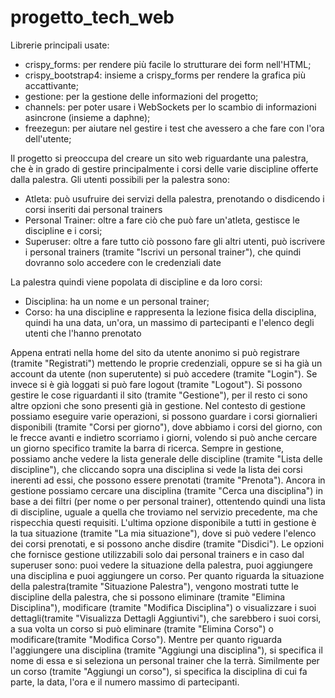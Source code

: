 # progetto_tech_web

Librerie principali usate:
- crispy_forms: per rendere più facile lo strutturare dei form nell'HTML;
- crispy_bootstrap4: insieme a crispy_forms per rendere la grafica più accattivante;
- gestione: per la gestione delle informazioni del progetto;
- channels: per poter usare i WebSockets per lo scambio di informazioni asincrone (insieme a daphne);
- freezegun: per aiutare nel gestire i test che avessero a che fare con l'ora dell'utente;

Il progetto si preoccupa del creare un sito web riguardante una palestra, che è in grado di gestire principalmente i corsi delle varie discipline offerte dalla palestra.
Gli utenti possibili per la palestra sono:
- Atleta: può usufruire dei servizi della palestra, prenotando o disdicendo i corsi inseriti dai personal trainers
- Personal Trainer: oltre a fare ciò che può fare un'atleta, gestisce le discipline e i corsi;
- Superuser: oltre a fare tutto ciò possono fare gli altri utenti, può iscrivere i personal trainers (tramite "Iscrivi un personal trainer"), che quindi dovranno solo accedere con le credenziali date

La palestra quindi viene popolata di discipline e da loro corsi:
- Disciplina: ha un nome e un personal trainer;
- Corso: ha una discipline e rappresenta la lezione fisica della disciplina, quindi ha una data, un'ora, un massimo di partecipanti e l'elenco degli utenti che l'hanno prenotato

Appena entrati nella home del sito da utente anonimo si può registrare (tramite "Registrati") mettendo le proprie credenziali, oppure se si ha già un account da utente (non superutente) si può accedere (tramite "Login"). Se invece si è già loggati si può fare logout (tramite "Logout"). Si possono gestire le cose riguardanti il sito (tramite "Gestione"), per il resto ci sono altre opzioni che sono presenti già in gestione. Nel contesto di gestione possiamo eseguire varie operazioni, si possono guardare i corsi giornalieri disponibili (tramite "Corsi per giorno"), dove abbiamo i corsi del giorno, con le frecce avanti e indietro scorriamo i giorni, volendo si può anche cercare un giorno specifico tramite la barra di ricerca. Sempre in gestione, possiamo anche vedere la lista generale delle discipline (tramite "Lista delle discipline"), che cliccando sopra una disciplina si vede la lista dei corsi inerenti ad essi, che possono essere prenotati (tramite "Prenota"). Ancora in gestione possiamo cercare una disciplina (tramite "Cerca una disciplina") in base a dei filtri (per nome o per personal trainer), ottentendo quindi una lista di discipline, uguale a quella che troviamo nel servizio precedente, ma che rispecchia questi requisiti. L'ultima opzione disponibile a tutti in gestione è la tua situazione (tramite "La mia situazione"), dove si può vedere l'elenco dei corsi prenotati, e si possono anche disdire (tramite "Disdici").
Le opzioni che fornisce gestione utilizzabili solo dai personal trainers e in caso dal superuser sono: puoi vedere la situazione della palestra, puoi aggiungere una disciplina e puoi aggiungere un corso.
Per quanto riguarda la situazione della palestra(tramite "Situazione Palestra"), vengono mostrati tutte le discipline della palestra, che si possono eliminare (tramite "Elimina Disciplina"), modificare (tramite "Modifica Disciplina") o visualizzare i suoi dettagli(tramite "Visualizza Dettagli Aggiuntivi"), che sarebbero i suoi corsi, a sua volta un corso si può eliminare (tramite "Elimina Corso") o modificare(tramite "Modifica Corso"). Mentre per quanto riguarda l'aggiungere una disciplina (tramite "Aggiungi una disciplina"), si specifica il nome di essa e si seleziona un personal trainer che la terrà. Similmente per un corso (tramite "Aggiungi un corso"), si specifica la disciplina di cui fa parte, la data, l'ora e il numero massimo di partecipanti.

